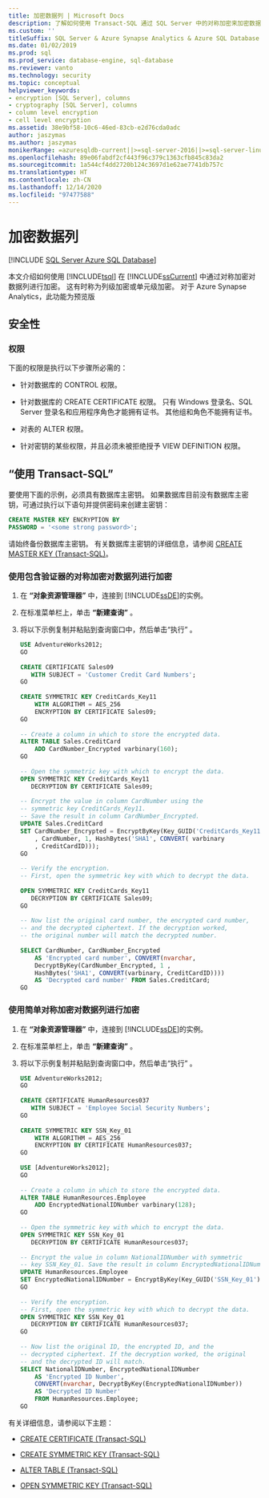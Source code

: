 ```yaml
---
title: 加密数据列 | Microsoft Docs
description: 了解如何使用 Transact-SQL 通过 SQL Server 中的对称加密来加密数据列，该操作有时称为列级加密或单元级加密。
ms.custom: ''
titleSuffix: SQL Server & Azure Synapse Analytics & Azure SQL Database & SQL Managed Instance
ms.date: 01/02/2019
ms.prod: sql
ms.prod_service: database-engine, sql-database
ms.reviewer: vanto
ms.technology: security
ms.topic: conceptual
helpviewer_keywords:
- encryption [SQL Server], columns
- cryptography [SQL Server], columns
- column level encryption
- cell level encryption
ms.assetid: 38e9bf58-10c6-46ed-83cb-e2d76cda0adc
author: jaszymas
ms.author: jaszymas
monikerRange: =azuresqldb-current||>=sql-server-2016||>=sql-server-linux-2017||=azuresqldb-mi-current||=azure-sqldw-latest
ms.openlocfilehash: 89e06fabdf2cf443f96c379c1363cfb845c83da2
ms.sourcegitcommit: 1a544cf4dd2720b124c3697d1e62ae7741db757c
ms.translationtype: HT
ms.contentlocale: zh-CN
ms.lasthandoff: 12/14/2020
ms.locfileid: "97477588"
---
```

# <a name="encrypt-a-column-of-data"></a>加密数据列

[!INCLUDE [SQL Server Azure SQL Database](../../../includes/applies-to-version/sql-asdb-asdbmi-asa.md)]  

  本文介绍如何使用 [!INCLUDE[tsql](../../../includes/tsql-md.md)] 在 [!INCLUDE[ssCurrent](../../../includes/sscurrent-md.md)] 中通过对称加密对数据列进行加密。 这有时称为列级加密或单元级加密。 对于 Azure Synapse Analytics，此功能为预览版

## <a name="security"></a>安全性  
  
### <a name="permissions"></a>权限  
 下面的权限是执行以下步骤所必需的：  
  
- 针对数据库的 CONTROL 权限。  
  
- 针对数据库的 CREATE CERTIFICATE 权限。 只有 Windows 登录名、SQL Server 登录名和应用程序角色才能拥有证书。 其他组和角色不能拥有证书。  
  
- 对表的 ALTER 权限。  
  
- 针对密钥的某些权限，并且必须未被拒绝授予 VIEW DEFINITION 权限。  
  
## <a name="using-transact-sql"></a>“使用 Transact-SQL”  

要使用下面的示例，必须具有数据库主密钥。 如果数据库目前没有数据库主密钥，可通过执行以下语句并提供密码来创建主密钥：

```sql  
CREATE MASTER KEY ENCRYPTION BY   
PASSWORD = '<some strong password>';  
```  

请始终备份数据库主密钥。 有关数据库主密钥的详细信息，请参阅 [CREATE MASTER KEY (Transact-SQL)](../../../t-sql/statements/create-master-key-transact-sql.md)。

### <a name="to-encrypt-a-column-of-data-using-symmetric-encryption-that-includes-an-authenticator"></a>使用包含验证器的对称加密对数据列进行加密  
  
1. 在 **“对象资源管理器”** 中，连接到 [!INCLUDE[ssDE](../../../includes/ssde-md.md)]的实例。  
  
2. 在标准菜单栏上，单击 **“新建查询”** 。  
  
3. 将以下示例复制并粘贴到查询窗口中，然后单击“执行” 。  

    ```sql
    USE AdventureWorks2012;  
    GO  
  
    CREATE CERTIFICATE Sales09  
       WITH SUBJECT = 'Customer Credit Card Numbers';  
    GO  
  
    CREATE SYMMETRIC KEY CreditCards_Key11  
        WITH ALGORITHM = AES_256  
        ENCRYPTION BY CERTIFICATE Sales09;  
    GO  
  
    -- Create a column in which to store the encrypted data.  
    ALTER TABLE Sales.CreditCard   
        ADD CardNumber_Encrypted varbinary(160);   
    GO  
  
    -- Open the symmetric key with which to encrypt the data.  
    OPEN SYMMETRIC KEY CreditCards_Key11  
       DECRYPTION BY CERTIFICATE Sales09;  
  
    -- Encrypt the value in column CardNumber using the  
    -- symmetric key CreditCards_Key11.  
    -- Save the result in column CardNumber_Encrypted.    
    UPDATE Sales.CreditCard  
    SET CardNumber_Encrypted = EncryptByKey(Key_GUID('CreditCards_Key11')  
        , CardNumber, 1, HashBytes('SHA1', CONVERT( varbinary  
        , CreditCardID)));  
    GO  
  
    -- Verify the encryption.  
    -- First, open the symmetric key with which to decrypt the data.  
  
    OPEN SYMMETRIC KEY CreditCards_Key11  
       DECRYPTION BY CERTIFICATE Sales09;  
    GO  
  
    -- Now list the original card number, the encrypted card number,  
    -- and the decrypted ciphertext. If the decryption worked,  
    -- the original number will match the decrypted number.  
  
    SELECT CardNumber, CardNumber_Encrypted   
        AS 'Encrypted card number', CONVERT(nvarchar,  
        DecryptByKey(CardNumber_Encrypted, 1 ,   
        HashBytes('SHA1', CONVERT(varbinary, CreditCardID))))  
        AS 'Decrypted card number' FROM Sales.CreditCard;  
    GO  
    ```  
  
### <a name="to-encrypt-a-column-of-data-using-a-simple-symmetric-encryption"></a>使用简单对称加密对数据列进行加密  
  
1. 在 **“对象资源管理器”** 中，连接到 [!INCLUDE[ssDE](../../../includes/ssde-md.md)]的实例。  
  
2. 在标准菜单栏上，单击 **“新建查询”** 。  
  
3. 将以下示例复制并粘贴到查询窗口中，然后单击“执行” 。  
  
    ```sql
    USE AdventureWorks2012;  
    GO  
  
    CREATE CERTIFICATE HumanResources037  
       WITH SUBJECT = 'Employee Social Security Numbers';  
    GO  
  
    CREATE SYMMETRIC KEY SSN_Key_01  
        WITH ALGORITHM = AES_256  
        ENCRYPTION BY CERTIFICATE HumanResources037;  
    GO  
  
    USE [AdventureWorks2012];  
    GO  
  
    -- Create a column in which to store the encrypted data.  
    ALTER TABLE HumanResources.Employee  
        ADD EncryptedNationalIDNumber varbinary(128);   
    GO  
  
    -- Open the symmetric key with which to encrypt the data.  
    OPEN SYMMETRIC KEY SSN_Key_01  
       DECRYPTION BY CERTIFICATE HumanResources037;  
  
    -- Encrypt the value in column NationalIDNumber with symmetric   
    -- key SSN_Key_01. Save the result in column EncryptedNationalIDNumber.  
    UPDATE HumanResources.Employee  
    SET EncryptedNationalIDNumber = EncryptByKey(Key_GUID('SSN_Key_01'), NationalIDNumber);  
    GO  
  
    -- Verify the encryption.  
    -- First, open the symmetric key with which to decrypt the data.  
    OPEN SYMMETRIC KEY SSN_Key_01  
       DECRYPTION BY CERTIFICATE HumanResources037;  
    GO  
  
    -- Now list the original ID, the encrypted ID, and the   
    -- decrypted ciphertext. If the decryption worked, the original  
    -- and the decrypted ID will match.  
    SELECT NationalIDNumber, EncryptedNationalIDNumber   
        AS 'Encrypted ID Number',  
        CONVERT(nvarchar, DecryptByKey(EncryptedNationalIDNumber))   
        AS 'Decrypted ID Number'  
        FROM HumanResources.Employee;  
    GO  
    ```  
  
 有关详细信息，请参阅以下主题：  
  
-   [CREATE CERTIFICATE (Transact-SQL)](../../../t-sql/statements/create-certificate-transact-sql.md)  
  
-   [CREATE SYMMETRIC KEY &#40;Transact-SQL&#41;](../../../t-sql/statements/create-symmetric-key-transact-sql.md)  
  
-   [ALTER TABLE (Transact-SQL)](../../../t-sql/statements/alter-table-transact-sql.md)  
  
-   [OPEN SYMMETRIC KEY (Transact-SQL)](../../../t-sql/statements/open-symmetric-key-transact-sql.md)  
